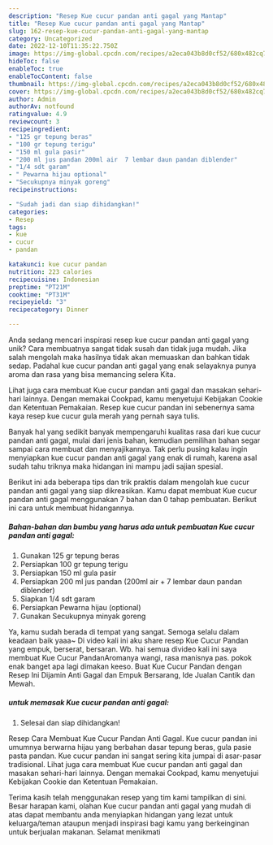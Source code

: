 ```yaml
---
description: "Resep Kue cucur pandan anti gagal yang Mantap"
title: "Resep Kue cucur pandan anti gagal yang Mantap"
slug: 162-resep-kue-cucur-pandan-anti-gagal-yang-mantap
category: Uncategorized
date: 2022-12-10T11:35:22.750Z
image: https://img-global.cpcdn.com/recipes/a2eca043b8d0cf52/680x482cq70/kue-cucur-pandan-anti-gagal-foto-resep-utama.jpg
hideToc: false
enableToc: true
enableTocContent: false
thumbnail: https://img-global.cpcdn.com/recipes/a2eca043b8d0cf52/680x482cq70/kue-cucur-pandan-anti-gagal-foto-resep-utama.jpg
cover: https://img-global.cpcdn.com/recipes/a2eca043b8d0cf52/680x482cq70/kue-cucur-pandan-anti-gagal-foto-resep-utama.jpg
author: Admin
authorAv: notfound
ratingvalue: 4.9
reviewcount: 3
recipeingredient:
- "125 gr tepung beras"
- "100 gr tepung terigu"
- "150 ml gula pasir"
- "200 ml jus pandan 200ml air  7 lembar daun pandan diblender"
- "1/4 sdt garam"
- " Pewarna hijau optional"
- "Secukupnya minyak goreng"
recipeinstructions:

- "Sudah jadi dan siap dihidangkan!"
categories:
- Resep
tags:
- kue
- cucur
- pandan

katakunci: kue cucur pandan 
nutrition: 223 calories
recipecuisine: Indonesian
preptime: "PT21M"
cooktime: "PT31M"
recipeyield: "3"
recipecategory: Dinner

---
```





Anda sedang mencari inspirasi resep kue cucur pandan anti gagal yang unik? Cara membuatnya sangat tidak susah dan tidak juga mudah. Jika salah mengolah maka hasilnya tidak akan memuaskan dan bahkan tidak sedap. Padahal kue cucur pandan anti gagal yang enak selayaknya punya aroma dan rasa yang bisa memancing selera Kita.





Lihat juga cara membuat Kue cucur pandan anti gagal dan masakan sehari-hari lainnya. Dengan memakai Cookpad, kamu menyetujui Kebijakan Cookie dan Ketentuan Pemakaian. Resep kue cucur pandan ini sebenernya sama kaya resep kue cucur gula merah yang pernah saya tulis.

Banyak hal yang sedikit banyak mempengaruhi kualitas rasa dari kue cucur pandan anti gagal, mulai dari jenis bahan, kemudian pemilihan bahan segar sampai cara membuat dan menyajikannya. Tak perlu pusing kalau ingin menyiapkan kue cucur pandan anti gagal yang enak di rumah, karena asal sudah tahu triknya maka hidangan ini mampu jadi sajian spesial.






Berikut ini ada beberapa tips dan trik praktis dalam mengolah kue cucur pandan anti gagal yang siap dikreasikan. Kamu dapat membuat Kue cucur pandan anti gagal menggunakan 7 bahan dan 0 tahap pembuatan. Berikut ini cara untuk membuat hidangannya.

<!--inarticleads1-->

##### Bahan-bahan dan bumbu yang harus ada untuk pembuatan Kue cucur pandan anti gagal:

1. Gunakan 125 gr tepung beras
1. Persiapkan 100 gr tepung terigu
1. Persiapkan 150 ml gula pasir
1. Persiapkan 200 ml jus pandan (200ml air + 7 lembar daun pandan diblender)
1. Siapkan 1/4 sdt garam
1. Persiapkan  Pewarna hijau (optional)
1. Gunakan Secukupnya minyak goreng


Ya, kamu sudah berada di tempat yang sangat. Semoga selalu dalam keadaan baik yaaa~ Di video kali ini aku share resep Kue Cucur Pandan yang empuk, berserat, bersaran. Wb. hai semua divideo kali ini saya membuat Kue Cucur PandanAromanya wangi, rasa manisnya pas. pokok enak banget apa lagi dimakan keeso. Buat Kue Cucur Pandan dengan Resep Ini Dijamin Anti Gagal dan Empuk Bersarang, Ide Jualan Cantik dan Mewah. 

<!--inarticleads2-->

#####  untuk memasak Kue cucur pandan anti gagal:


1. Selesai dan siap dihidangkan!

Resep Cara Membuat Kue Cucur Pandan Anti Gagal. Kue cucur pandan ini umumnya berwarna hijau yang berbahan dasar tepung beras, gula pasie pasta pandan. Kue cucur pandan ini sangat sering kita jumpai di asar-pasar tradisional. Lihat juga cara membuat Kue cucur pandan anti gagal dan masakan sehari-hari lainnya. Dengan memakai Cookpad, kamu menyetujui Kebijakan Cookie dan Ketentuan Pemakaian. 

Terima kasih telah menggunakan resep yang tim kami tampilkan di sini. Besar harapan kami, olahan Kue cucur pandan anti gagal yang mudah di atas dapat membantu anda menyiapkan hidangan yang lezat untuk keluarga/teman ataupun menjadi inspirasi bagi kamu yang berkeinginan untuk berjualan makanan. Selamat menikmati
